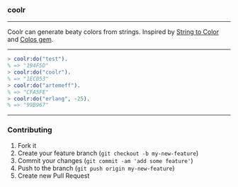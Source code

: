 ### coolr

---

Coolr can generate beaty colors from strings. Inspired by [String to Color](http://icorbin.com/code/string_to_color/example.html) and [Colos gem](https://github.com/artemeff/colos).

---

```erlang
> coolr:do("test").
% => "194F5D"
> coolr:do("coolr").
% => "1EC053"
> coolr:do("artemeff").
% => "CFA5FE"
> coolr:do("erlang", -25).
% => "99B967"
```

---

### Contributing

1. Fork it
2. Create your feature branch (`git checkout -b my-new-feature`)
3. Commit your changes (`git commit -am 'add some feature'`)
4. Push to the branch (`git push origin my-new-feature`)
5. Create new Pull Request
